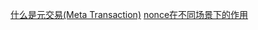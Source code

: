 [什么是元交易(Meta Transaction)](./TerminologyList/meta_transaction.md)
[nonce在不同场景下的作用](./TerminologyList/meta_transaction.md)
